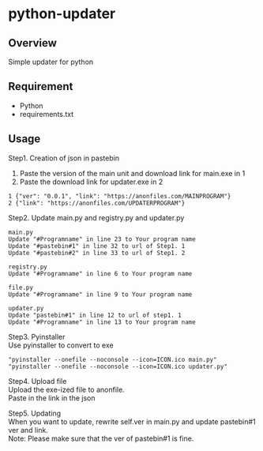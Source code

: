 # python-updater

## Overview
Simple updater for python

## Requirement
- Python
- requirements.txt

## Usage

Step1. Creation of json in pastebin<br>
1. Paste the version of the main unit and download link for main.exe in 1<br>
2. Paste the download link for updater.exe in 2<br>
```
1 {"ver": "0.0.1", "link": "https://anonfiles.com/MAINPROGRAM"}
2 {"link": "https://anonfiles.com/UPDATERPROGRAM"}
```

Step2. Update main.py and registry.py and updater.py
```
main.py
Update "#Programname" in line 23 to Your program name
Update "#pastebin#1" in line 32 to url of Step1. 1
Update "#pastebin#2" in line 33 to url of Step1. 2

registry.py
Update "#Programname" in line 6 to Your program name

file.py
Update "#Programname" in line 9 to Your program name

updater.py
Update "pastebin#1" in line 12 to url of step1. 1
Update "#Programname" in line 13 to Your program name
```

Step3. Pyinstaller<br>
Use pyinstaller to convert to exe
```
"pyinstaller --onefile --noconsole --icon=ICON.ico main.py"
"pyinstaller --onefile --noconsole --icon=ICON.ico updater.py"
```

Step4. Upload file<br>
Upload the exe-ized file to anonfile.<br>
Paste in the link in the json<br>

Step5. Updating<br>
When you want to update, rewrite self.ver in main.py and update pastebin#1 ver and link.<br>
Note: Please make sure that the ver of pastebin#1 is fine.<br>
